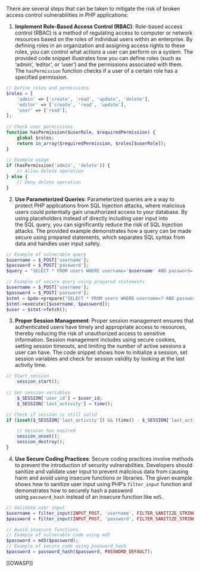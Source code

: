 There are several steps that can be taken to mitigate the risk of broken access control vulnerabilities in PHP applications:

1. **Implement Role-Based Access Control (RBAC)**: Role-based access control (RBAC) is a method of regulating access to computer or network resources based on the roles of individual users within an enterprise. By defining roles in an organization and assigning access rights to these roles, you can control what actions a user can perform on a system. The provided code snippet illustrates how you can define roles (such as ‘admin’, ‘editor’, or ‘user’) and the permissions associated with them. The `hasPermission` function checks if a user of a certain role has a specified permission.
```php
// Define roles and permissions
$roles = [
	'admin' => ['create', 'read', 'update', 'delete'], 
	'editor' => ['create', 'read', 'update'], 
	'user' => ['read'],
];
	
// Check user permissions
function hasPermission($userRole, $requiredPermission) { 
	global $roles; 
	return in_array($requiredPermission, $roles[$userRole]); 
}
	
// Example usage
if (hasPermission('admin', 'delete')) { 
	// Allow delete operation 
} else { 
	// Deny delete operation 
}
```

2. **Use Parameterized Queries**: Parameterized queries are a way to protect PHP applications from SQL Injection attacks, where malicious users could potentially gain unauthorized access to your database. By using placeholders instead of directly including user input into the SQL query, you can significantly reduce the risk of SQL Injection attacks. The provided example demonstrates how a query can be made secure using prepared statements, which separates SQL syntax from data and handles user input safely.
```php
// Example of vulnerable query
$username = $_POST['username']; 
$password = $_POST['password']; 
$query = "SELECT * FROM users WHERE username='$username' AND password='$password'";

// Example of secure query using prepared statements
$username = $_POST['username']; 
$password = $_POST['password']; 
$stmt = $pdo->prepare("SELECT * FROM users WHERE username=? AND password=?"); 
$stmt->execute([$username, $password]); 
$user = $stmt->fetch();
```

3. **Proper Session Management**: Proper session management ensures that authenticated users have timely and appropriate access to resources, thereby reducing the risk of unauthorized access to sensitive information. Session management includes using secure cookies, setting session timeouts, and limiting the number of active sessions a user can have. The code snippet shows how to initialize a session, set session variables and check for session validity by looking at the last activity time.
```php
// Start session
	session_start();
	
// Set session variables
	$_SESSION['user_id'] = $user_id; 
	$_SESSION['last_activity'] = time();

// Check if session is still valid
if (isset($_SESSION['last_activity']) && (time() - $_SESSION['last_activity'] > 1800)) {

	// Session has expired
	session_unset(); 
	session_destroy(); 
}
```

4. **Use Secure Coding Practices**: Secure coding practices involve methods to prevent the introduction of security vulnerabilities. Developers should sanitize and validate user input to prevent malicious data from causing harm and avoid using insecure functions or libraries. The given example shows how to sanitize user input using PHP’s `filter_input` function and demonstrates how to securely hash a password using `password_hash` instead of an insecure function like `md5`.
```php
// Validate user input 
$username = filter_input(INPUT_POST, 'username', FILTER_SANITIZE_STRING);
$password = filter_input(INPUT_POST, 'password', FILTER_SANITIZE_STRING);

// Avoid insecure functions 
// Example of vulnerable code using md5 
$password = md5($password); 
// Example of secure code using password_hash 
$password = password_hash($password, PASSWORD_DEFAULT);
```

[[OWASP]]
